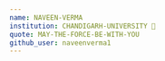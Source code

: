 ```yaml
---
name: NAVEEN-VERMA 
institution: CHANDIGARH-UNIVERSITY 🚩 
quote: MAY-THE-FORCE-BE-WITH-YOU 
github_user: naveenverma1
---
```

